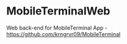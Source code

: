 MobileTerminalWeb
=================

Web back-end for MobileTerminal App - https://github.com/krngrvr09/MobileTerminal
